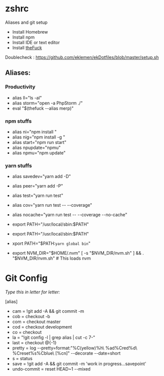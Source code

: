 # zshrc
Aliases and git setup 

- Install Homebrew
- Install npm
- Install IDE or text editor
- Install [theFuck](https://github.com/nvbn/thefuck)

Doublecheck : https://github.com/eklemen/ekDotfiles/blob/master/setup.sh

## Aliases:

### Productivity

- alias ll="ls -al"
- alias storm="open -a PhpStorm ./"
- eval "$(thefuck --alias merp)"

### npm stuffs

- alias ni="npm install "
- alias nig="npm install -g "
- alias start="npm run start"
- alias npupdate="npmu"
- alias npmu="npm update"

### yarn stuffs

- alias savedev="yarn add -D"
- alias peer="yarn add -P"
- alias test="yarn run test"
- alias cov="yarn run test -- --coverage"
- alias nocache="yarn run test -- --coverage --no-cache"

- export PATH="/usr/local/sbin:$PATH"
- export PATH="/usr/local/sbin:$PATH"
- xport PATH="$PATH:`yarn global bin`"

- export NVM_DIR="$HOME/.nvm"
[ -s "$NVM_DIR/nvm.sh" ] && \. "$NVM_DIR/nvm.sh"  # This loads nvm


# Git Config

_Type this in letter for letter:_

[alias]
- cam = !git add -A && git commit -m
- cob = checkout -b
- com = checkout master
- cod = checkout development
- co = checkout
- la = "!git config -l | grep alias | cut -c 7-" 
- last = checkout @{-1}
- pretty = log --pretty=format:"%C(yellow)%h\\ %ad%Cred%d\\ %Creset%s%Cblue\\ [%cn]" --decorate --date=short
- s = status
- save = !git add -A && git commit -m 'work in progress...savepoint'
- undo-commit = reset HEAD~1 --mixed

